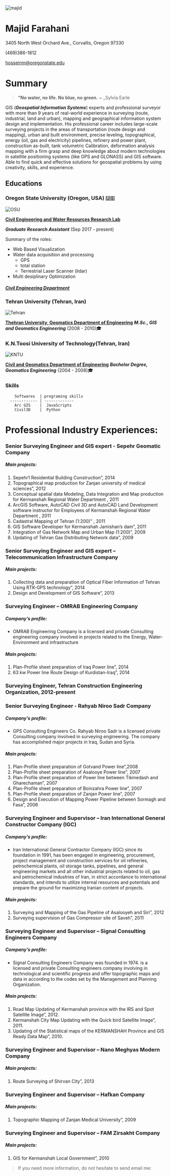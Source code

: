  ![majid](img/3.jpg)

# Majid Farahani

3405 North West Orchard Ave., Corvallis, Oregon 97330

(469)386-1812

hosseinm@oregonstate.edu


# Summary
> **“No water, no life. No blue, no green.** ~ _Sylvia Earle


GIS (**_Geospatial Information Systems_**) experts and professional surveyor with more than 9 years of real-world experience in surveying  (route,  industrial,  land and  urban), mapping and geographical  information  system  design  and  implementation.
His  professional  career includes large-scale surveying projects in the areas of transportation (route  design  and  mapping),  urban  and  built  environment,  precise  leveling, topographical,  energy (oil, gas and electricity)  pipelines,  refinery and power plant,  construction as-built, tank volumetric Calibration, deformation analysis mapping with a firm grasp and deep knowledge about modern technologies in satellite positioning systems (like GPS and GLONASS) and GIS software.
Able to find quick and effective solutions for geospatial problems by using creativity, skills, and experience.

## Educations

### Oregon State University (Oregon, USA) :us:
![OSU](img/osu.jpg)

[**Civil Engineering and Water Resources Research Lab**](http://research.engr.oregonstate.edu/hydroinformatics/current-members)

**_Graduate Research Assistant_**   (Sep 2017 - present)

Summary of the roles:
* Web Based Visualization
* Water data acquisition and processing
  * GPS
  * total station
  * Terrestrial Laser Scanner (lidar)
* Multi desiplinary Optimization

##### [Civil Engineering Department](http://cce.oregonstate.edu/)



### Tehran University (Tehran, Iran)
![Tehran](img/tehran1.jpg)

 [**Thehran University, Geomatics Department of Engineering**](http://geospatialeng.ut.ac.ir/en/home)
**_M.Sc., GIS and Geomatics Engineering_** (2008 - 2010):mortar_board:


### K.N.Toosi University of Technology(Tehran, Iran)
![KNTU](img/kntu2.jpg)

[**Civil and Geomatics Department of Engineering**](http://www.kntu.ac.ir/Index.aspx?tempname=NewENKntu&lang=2&sub=0)
**_Bachelor Degree, Geomatics Engineering_** (2004 - 2008):mortar_board:

### Skills
        Softwares  | programing skills
      ------------ | -------------
        Arc GIS    |  JavaScripts
        Civil3D    |  Python

# Professional Industry Experiences:

###	Senior Surveying Engineer and GIS expert - Sepehr Geomatic Company
##### Main projects:
 1.  Sepehr1 Residential Building Construction”, 2014
 2. Topographical map production for Zanjan university of medical sciences”, 2012
 3. Conceptual spatial data Modeling, Data Integration and Map production for Kermanshah Regional Water Department , 2011
 4. ArcGIS Software, AutoCAD Civil 3D and AutoCAD Land Development software instructor for Employees of Kermanshah Regional Water Department , 2011
 5. Cadastral Mapping of Tehran (1:200)” , 2011
 6. GIS Software Developer for Kermanshah Jamishan’s dam”, 2011
 7. Integration of  Gas Network Map and Urban Map (1:200)”, 2009
 8. Updating of Tehran Gas Distributing Network data”, 2009

###	Senior Surveying Engineer and GIS expert – Telecommunication Infrastructure Company
##### Main projects:
1. Collecting data and preparation of Optical Fiber Information of Tehran Using RTK-GPS technology”, 2014
2. Design and Development of GIS Software”, 2013

###	Surveying Engineer – OMRAB Engineering Company
##### Company’s profile:
* OMRAB Engineering Company is a licensed and private Consulting engineering company involved in projects related to the Energy, Water-Environment and infrastructure
##### Main projects:
1. Plan-Profile sheet preparation of Iraq Power line”, 2014
2. 63 kw Power line Route Design of Kurdistan-Iraq”, 2014

###	Surveying Engineer, Tehran Construction Engineering Organization, 2012-present

###	Senior Surveying Engineer - Rahyab Niroo Sadr Company
##### Company’s profile:
* GPS Consulting Engineers Co. Rahyab Niroo Sadr is a licensed private Consulting company involved in surveying engineering. The company has accomplished major projects in Iraq, Sudan and Syria.
##### Main projects:
1. Plan-Profile sheet preparation of Gotvand Power line”,2008
2. Plan-Profile sheet preparation of Asalooye Power line”, 2007
3. Plan-Profile sheet preparation of Power line between Tikmedash and Gharechaman”, 2007
4. Plan-Profile sheet preparation of Boinzahra Power line”, 2007
5. Plan-Profile sheet preparation of Zanjan Power line”, 2007
6. Design and Execution of Mapping Power Pipeline between Sormagh and Fasa”, 2006

###	Surveying Engineer and Supervisor – Iran International General Constructor Company (IGC)
##### Company’s profile:
* Iran International General Contractor Company (IGC) since its foundation in 1991, has been engaged in engineering, procurement, project management and construction services for oil refineries, petrochemical plants, oil storage tanks, pipelines, and general engineering markets and all other industrial projects related to oil, gas and petrochemical industries of Iran, in strict accordance to international standards, and intends to utilize internal resources and potentials and prepare the ground for maximizing Iranian content of projects.
##### Main projects:
1. Surveying and Mapping of the Gas Pipeline of Asalooyeh and Siri”, 2012
2. Surveying supervision of Gas Compressor site of Saveh”, 2011

###	Surveying Engineer and Supervisor – Signal Consulting Engineers Company
##### Company’s profile:
* Signal Consulting Engineers Company was founded in 1974. is a licensed and private Consulting engineers company involving in technological and scientific progress and offer topographic maps and data in according to the codes set by the Management and Planning Organization.
##### Main projects:
1. Road Map Updating of Kermanshah province with the IRS and Spot Satellite Image”, 2012.
2. Kermanshah City Map Updating with the Quick bird Satellite Image”, 2011.
3. Updating of the Statistical maps of the KERMANSHAH Province and GIS Ready Data Map”, 2010.

###	Surveying Engineer and Supervisor – Nano Meghyas Modern Company
##### Main projects:
1. Route Surveying of Shirvan City”, 2013

###	Surveying Engineer and Supervisor – Hafkan Company
##### Main projects:
1.  Topographic Mapping  of Zanjan Medical University”, 2009

###	Surveying Engineer and Supervisor – FAM Zirsakht Company
##### Main projects:
1. GIS for Kermanshah Local Government”, 2010




> If you need more information, do not hesitate to send email me:














